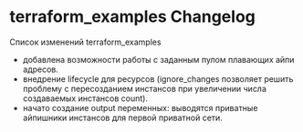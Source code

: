 terraform_examples Changelog
============================
Список изменений terraform_examples
* добавлена возможности работы с заданным пулом плавающих айпи адресов.
* внедрение lifecycle для ресурсов (ignore_changes позволяет решить проблему с пересозданием инстансов
  при увеличении числа создаваемых инстансов count).
* начато создание output переменных: выводятся приватные айпишники инстансов для первой приватной сети.
